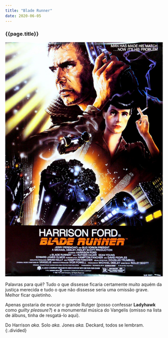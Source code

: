 ```yaml
---
title: "Blade Runner"
date: 2020-06-05
---
```


### {{page.title}} ###
![blade](assets/images/film-list/flm_8.jpg)

Palavras para quê? Tudo o que dissesse ficaria certamente muito aquém da justiça merecida e tudo o que não dissesse seria uma omissão grave. Melhor ficar quietinho.

Apenas gostaria de evocar o grande Rutger (posso confessar __Ladyhawk__ como *guilty pleasure?*) e a monumental música do Vangelis (omisso na lista de álbuns, tinha de resgatá-lo aqui).

Do Harrison *aka.* Solo *aka.* Jones *aka.* Deckard, todos se lembram.
{:.divided}